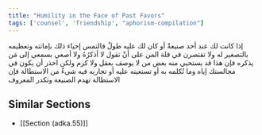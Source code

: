 ```yaml
---
title: "Humility in the Face of Past Favors"
tags: ['counsel', 'friendship', "aphorism-compilation"]
---
```


 إذا كانت لك عند أحد صنيعةٌ أو كان لك عليه طولٌ فالتمس إحياء ذلك بإماتته وتعظيمه بالتصغير له ولا تقتصرن في قلة المن على أنْ تقول لا أذكرُهُ ولا أصغي بسمعي إلى مَن يذكره فإن هذا قد يستحيي منه بعض من لا يوصف بعقل ولا كرم ولكن احذر أن يكون في مجالستك إياه وما تُكلمه به أو تستعينه عليه أو تجاريه فيه شيءٌ من الاستطالة فإن الاستطالة تهدم الصنيعة وتكدر المعروف

## Similar Sections
- [[Section (adka.55)]]
